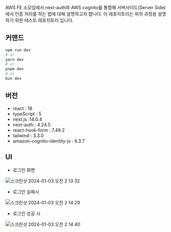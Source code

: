 AWS FE 소모임에서 next-auth와 AWS cognito를 통합해
서버사이드(Server Side)에서 인증 처리를 하는 법에 대해 설명하고자 합니다.
이 레포지토리는 위의 과정을 설명하기 위한 테스트 레포지토리 입니다.

## 커맨드

```bash
npm run dev
# or
yarn dev
# or
pnpm dev
# or
bun dev
```

## 버전
- react : 18
- typeScript : 5
- next.js :14.0.4
- next-auth : 4.24.5
- react-hook-form : 7.49.2
- tailwind : 3.3.0
- amazon-cognito-identity-js : 6.3.7

## UI

- 로그인 화면
 
![스크린샷 2024-01-03 오전 2 13 32](https://github.com/Imjurney/next-auth-cognito/assets/102623672/674ec577-ac67-42fb-8a12-ee6f253bb36c)

- 로그인 실패시
  
![스크린샷 2024-01-03 오전 2 14 29](https://github.com/Imjurney/next-auth-cognito/assets/102623672/e20833a4-44d4-47ab-b9c9-2ccfa932e8e2)

- 로그인 성공 시
  
![스크린샷 2024-01-03 오전 2 14 40](https://github.com/Imjurney/next-auth-cognito/assets/102623672/bb160af7-de82-41eb-b299-e1edb5dbb718)
